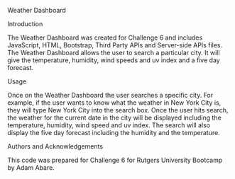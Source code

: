 Weather Dashboard

Introduction

The Weather Dashboard was created for Challenge 6 and includes JavaScript, HTML, Bootstrap, Third Party APIs and Server-side APIs files. The Weather Dashboard allows the user to search a particular city. It will give the temperature, humidity, wind speeds and uv index and a five day forecast. 

Usage 

Once on the Weather Dashboard the user searches a specific city. For example, if the user wants to know what the weather in New York City is, they will type New York City into the search box. Once the user hits search, the weather for the current date in the city will be displayed including the temperature, humidity, wind speed and uv index. The search will also display the five day forecast including the humidity and the temperature.

Authors and Acknowledgements

This code was prepared for Challenge 6 for Rutgers University Bootcamp by Adam Abare.
